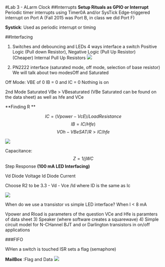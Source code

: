 #Lab 3 - ALarm Clock
##Interrupts
**Setup Rituals as GPIO or Interrupt**
 Periodic timer interrupts using Timer0A and/or SysTick
 Edge-triggered interrupt on Port A (Fall 2015 was Port B, in class we did Port F)
 
 **Systick**: Used as periodic interrupt or timing
 
 
 ##Interfacing
 1) Switches and debouncing and LEDs
 	4 ways interface a switch
	Positive Logic (Pull down Resistor), Negative Logic (Pull Up Resistor)  
	(Cheaper) Internal Pull Up Resistors 
	![](http://i.markdownnotes.com/blob_DU9YsjA.jpg)
	
 2) PN2222 interface (saturated mode, off mode, selection of base resistor)
	We will talk about two modesOff and Saturated 
	
Off Mode: VBE of 0 
	IB = 0
	and IC = 0 
	Nothing is on
	
2nd Mode 
	Saturated 
	VBe > VBesaturated  (VBe Saturated can be found on the data sheet) as well as hfe 	  and VCe
	
**Finding R **

$$IC = (Vpower - VcE)/Load Resistance $$
$$IB = IC/Hfe)$$
$$VOh-VBeSAT/R > IC/hfe$$

		
![](http://i.markdownnotes.com/blob_WuGMq0y.jpg)


Capacitance: $$Z = 1/jWC$$
Step Response 
**(100 mA LED Interfacing)**

Vd Diode Voltage 
Id Diode Current

Choose R2 to be 3.3 - Vd - Vce /Id where ID is the same as Ic 

![](http://i.markdownnotes.com/blob_jbOAm3W)

When do we use a transistor vs simple LED interface? 
When I < 8 mA 

Vpower and Rload is parameters of the question
VCe and Hfe is paramters of data sheet 
 3) Speaker (where software creates a squarewave) 
 4) Simple circuit model for N-CHannel BJT and or Darlington transistors in on/off applications 


###FIFO

WHen a switch is touched ISR sets a flag (semaphore) 

**MailBox** :Flag and Data 
![](http://i.markdownnotes.com/blob_mm1WYyt)